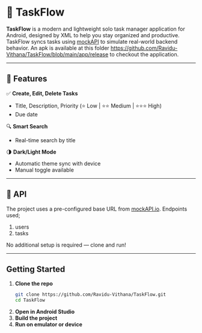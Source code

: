 # 📱 TaskFlow

**TaskFlow** is a modern and lightweight solo task manager application for Android, designed by XML to help you stay organized and productive. TaskFlow syncs tasks using [mockAPI](https://mockapi.io/) to simulate real-world backend behavior. An apk is available at this folder https://github.com/Ravidu-Vithana/TaskFlow/blob/main/app/release to checkout the application.

---

## 🚀 Features

✅ **Create, Edit, Delete Tasks**  
- Title, Description, Priority (⭐ Low | ⭐⭐ Medium | ⭐⭐⭐ High)  
- Due date

🔍 **Smart Search**  
- Real-time search by title

🌗 **Dark/Light Mode**  
- Automatic theme sync with device  
- Manual toggle available

---

## 🔗 API

The project uses a pre-configured base URL from [mockAPI.io](https://mockapi.io/).
Endpoints used;
  1. users
  2. tasks

No additional setup is required — clone and run!

---

## Getting Started

1. **Clone the repo**
   ```bash
   git clone https://github.com/Ravidu-Vithana/TaskFlow.git
   cd TaskFlow

2. **Open in Android Studio**
3. **Build the project**
4. **Run on emulator or device**

